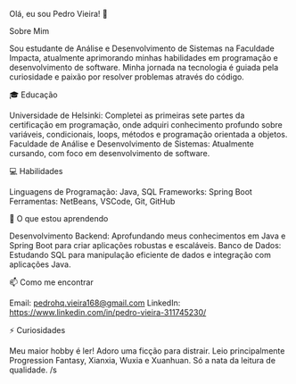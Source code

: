 Olá, eu sou Pedro Vieira! 👋

Sobre Mim

Sou estudante de Análise e Desenvolvimento de Sistemas na Faculdade Impacta, atualmente aprimorando minhas habilidades em programação e desenvolvimento de software. Minha jornada na tecnologia é guiada pela curiosidade e paixão por resolver problemas através do código.

🎓 Educação

Universidade de Helsinki: Completei as primeiras sete partes da certificação em programação, onde adquiri conhecimento profundo sobre variáveis, condicionais, loops, métodos e programação orientada a objetos.
Faculdade de Análise e Desenvolvimento de Sistemas: Atualmente cursando, com foco em desenvolvimento de software.

💻 Habilidades

Linguagens de Programação: Java, SQL
Frameworks: Spring Boot
Ferramentas: NetBeans, VSCode, Git, GitHub

🚀 O que estou aprendendo

Desenvolvimento Backend: Aprofundando meus conhecimentos em Java e Spring Boot para criar aplicações robustas e escaláveis.
Banco de Dados: Estudando SQL para manipulação eficiente de dados e integração com aplicações Java.

📫 Como me encontrar

Email: pedrohq.vieira168@gmail.com
LinkedIn: https://www.linkedin.com/in/pedro-vieira-311745230/

⚡ Curiosidades

Meu maior hobby é ler! Adoro uma ficção para distrair.
Leio principalmente Progression Fantasy, Xianxia, Wuxia e Xuanhuan. Só a nata da leitura de qualidade. /s

<!---
StPVieira/StPVieira is a ✨ special ✨ repository because its `README.md` (this file) appears on your GitHub profile.
You can click the Preview link to take a look at your changes.
--->
